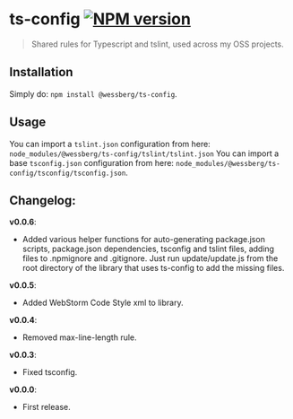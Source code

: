 # ts-config [![NPM version][npm-image]][npm-url]
> Shared rules for Typescript and tslint, used across my OSS projects.

## Installation
Simply do: `npm install @wessberg/ts-config`.

## Usage

You can import a `tslint.json` configuration from here: `node_modules/@wessberg/ts-config/tslint/tslint.json`
You can import a base `tsconfig.json` configuration from here: `node_modules/@wessberg/ts-config/tsconfig/tsconfig.json`.

## Changelog:

**v0.0.6**:

- Added various helper functions for auto-generating package.json scripts, package.json dependencies, tsconfig and tslint files, adding files to .npmignore and .gitignore. Just run update/update.js from the root directory of the library that uses ts-config to add the missing files.

**v0.0.5**:

- Added WebStorm Code Style xml to library.

**v0.0.4**:

- Removed max-line-length rule.

**v0.0.3**:

- Fixed tsconfig.

**v0.0.0**:

- First release.

[npm-url]: https://npmjs.org/package/@wessberg/ts-config
[npm-image]: https://badge.fury.io/js/@wessberg/ts-config.svg